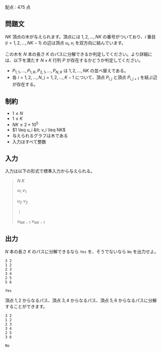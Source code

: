 配点 : $475$ 点

## 問題文

$NK$ 頂点の木が与えられます。頂点には $1,2,\dots,NK$ の番号がついており、$i$ 番目 ($i=1,2,\dots,NK-1$) の辺は頂点 $u_i,v_i$ を双方向に結んでいます。

この木を $N$ 本の長さ $K$ のパスに分解できるか判定してください。より詳細には、以下を満たす $N \times K$ 行列 $P$ が存在するかどうか判定してください。

- $P_{1,1},\dots,P_{1,K},P_{2,1},\dots,P_{N,K}$ は $1,2,\dots,NK$ の並べ替えである。
- 各 $i=1,2,\dots,N,\;j=1,2,\dots,K-1$ について、頂点 $P_{i,j}$ と頂点 $P_{i,j+1}$ を結ぶ辺が存在する。

## 制約

- $1 \leq N$
- $1 \leq K$
- $NK \leq 2 \times 10^5$
- $1 \leq u_i &lt; v_i \leq NK$
- 与えられるグラフは木である
- 入力はすべて整数

## 入力

入力は以下の形式で標準入力から与えられる。

> $N$ $K$
> 
> $u_1$ $v_1$
> 
> $u_2$ $v_2$
> 
> $\vdots$
> 
> $u_{NK-1}$ $v_{NK-1}$

## 出力

$N$ 本の長さ $K$ のパスに分解できるなら `Yes` を、そうでないなら `No` を出力せよ。

```input1
3 2
1 2
2 3
3 4
2 5
5 6
```

```output1
Yes
```

頂点 $1,2$ からなるパス、頂点 $3,4$ からなるパス、頂点 $5,6$ からなるパスに分解することができます。

```input2
3 2
1 2
2 3
3 4
2 5
3 6
```

```output2
No
```